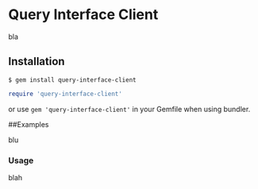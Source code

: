 # Query Interface Client

bla

## Installation

```
$ gem install query-interface-client
```

```ruby
require 'query-interface-client'
```

or use ``gem 'query-interface-client'`` in your Gemfile when using bundler.

##Examples

blu

### Usage

blah
